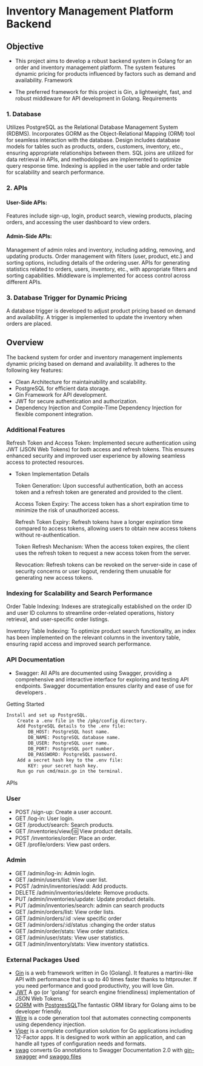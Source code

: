 # Inventory Management Platform Backend


## Objective

- This project aims to develop a robust backend system in Golang for an order and inventory management platform. The system features dynamic pricing for products influenced by factors such as demand and availability.
Framework

- The preferred framework for this project is Gin, a lightweight, fast, and robust middleware for API development in Golang.
Requirements
### 1. Database

Utilizes PostgreSQL as the Relational Database Management System (RDBMS).
Incorporates GORM as the Object-Relational Mapping (ORM) tool for seamless interaction with the database.
Design includes database models for tables such as products, orders, customers, inventory, etc., ensuring appropriate relationships between them.
SQL joins are utilized for data retrieval in APIs, and methodologies are implemented to optimize query response time.
Indexing is applied in the user table and order table for scalability and search performance.

 ### 2. APIs
#### User-Side APIs:

 Features include sign-up, login, product search, viewing products, placing orders, and accessing the user dashboard to view orders.

#### Admin-Side APIs:

Management of admin roles and inventory, including adding, removing, and updating products.
Order management with filters (user, product, etc.) and sorting options, including details of the ordering user.
APIs for generating statistics related to orders, users, inventory, etc., with appropriate filters and sorting capabilities.
Middleware is implemented for access control across different APIs.

### 3. Database Trigger for Dynamic Pricing

A database trigger is developed to adjust product pricing based on demand and availability.
A trigger is implemented to update the inventory when orders are placed.

## Overview

The backend system for order and inventory management implements dynamic pricing based on demand and availability. It adheres to the following key features:

- Clean Architecture for maintainability and scalability.
- PostgreSQL for efficient data storage.
- Gin Framework for API development.
- JWT for secure authentication and authorization.
- Dependency Injection and Compile-Time Dependency Injection for flexible component integration.
### Additional Features

Refresh Token and Access Token: Implemented secure authentication using JWT (JSON Web Tokens) for both access and refresh tokens. This ensures enhanced security and improved user experience by allowing seamless access to protected resources.

- Token Implementation Details

    Token Generation: Upon successful authentication, both an access token and a refresh token are generated and provided to the client.

    Access Token Expiry: The access token has a short expiration time to minimize the risk of unauthorized access.

    Refresh Token Expiry: Refresh tokens have a longer expiration time compared to access tokens, allowing users to obtain new access tokens without re-authentication.

    Token Refresh Mechanism: When the access token expires, the client uses the refresh token to request a new access token from the server.

    Revocation: Refresh tokens can be revoked on the server-side in case of security concerns or user logout, rendering them unusable for generating new access tokens.

### Indexing for Scalability and Search Performance

Order Table Indexing: Indexes are strategically established on the order ID and user ID columns to streamline order-related operations, history retrieval, and user-specific order listings.

Inventory Table Indexing: To optimize product search functionality, an index has been implemented on the relevant columns in the inventory table, ensuring rapid access and improved search performance.

### API Documentation
- Swagger: All APIs are documented using Swagger, providing a comprehensive and interactive interface for exploring and testing API endpoints. Swagger documentation ensures clarity and ease of use for developers .



Getting Started



```bash
Install and set up PostgreSQL.
    Create a .env file in the /pkg/config directory.
    Add PostgreSQL details to the .env file:
        DB_HOST: PostgreSQL host name.
        DB_NAME: PostgreSQL database name.
        DB_USER: PostgreSQL user name.
        DB_PORT: PostgreSQL port number.
        DB_PASSWORD: PostgreSQL password.
    Add a secret hash key to the .env file:
        KEY: your secret hash key.
    Run go run cmd/main.go in the terminal.
```
APIs
### User

- POST  /sign-up: Create a user account.
- GET  /log-in: User login.
- GET /product/search: Search products.
- GET /inventories/view/:id: View product details.
- POST /inventories/order: Place an order.
- GET /profile/orders: View past orders.

### Admin

-   GET /admin/log-in: Admin login.
-   GET /admin/users/list: View user list.
-  POST /admin/inventories/add: Add products.
-  DELETE /admin/inventories/delete: Remove products.
-  PUT /admin/inventories/update: Update product details.
-  PUT /admin/inventories/search: admin can search products
-  GET /admin/orders/list: View order lists.
-  GET /admin/orders/:id :view specific order
-  GET /admin/orders/:id/status :changing the order status
-  GET /admin/order/stats: View order statistics.
-  GET /admin/user/stats: View user statistics.
-  GET /admin/inventory/stats: View inventory statistics.

 ### External Packages Used

  - [Gin](github.com/gin-gonic/gin) is a web framework written in Go (Golang). It features a martini-like API with performance that is up to 40 times faster thanks to httprouter. If you need performance and good productivity, you will love Gin.
- [JWT](github.com/golang-jwt/jwt) A go (or 'golang' for search engine friendliness) implementation of JSON Web Tokens.
- [GORM](https://gorm.io/index.html) with [PostgresSQL](https://gorm.io/docs/connecting_to_the_database.html#PostgreSQL)The fantastic ORM library for Golang aims to be developer friendly.
- [Wire](https://github.com/google/wire) is a code generation tool that automates connecting components using dependency injection.
- [Viper](https://github.com/spf13/viper) is a complete configuration solution for Go applications including 12-Factor apps. It is designed to work within an application, and can handle all types of configuration needs and formats.
- [swag](https://github.com/swaggo/swag) converts Go annotations to Swagger Documentation 2.0 with [gin-swagger](https://github.com/swaggo/gin-swagger) and [swaggo files](github.com/swaggo/files)
